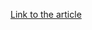 [Link to the article](https://welivesecurity.com/2011/03/02/tdl4-and-glubteba-piggyback-piggybugs/)
